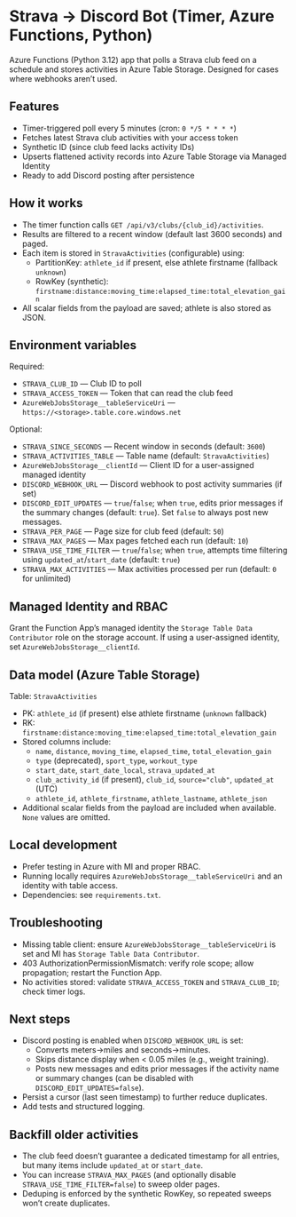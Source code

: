 # Strava → Discord Bot (Timer, Azure Functions, Python)

Azure Functions (Python 3.12) app that polls a Strava club feed on a schedule and stores activities in Azure Table Storage. Designed for cases where webhooks aren’t used.

## Features

- Timer-triggered poll every 5 minutes (cron: `0 */5 * * * *`)
- Fetches latest Strava club activities with your access token
- Synthetic ID (since club feed lacks activity IDs)
- Upserts flattened activity records into Azure Table Storage via Managed Identity
- Ready to add Discord posting after persistence

## How it works

- The timer function calls `GET /api/v3/clubs/{club_id}/activities`.
- Results are filtered to a recent window (default last 3600 seconds) and paged.
- Each item is stored in `StravaActivities` (configurable) using:
  - PartitionKey: `athlete_id` if present, else athlete firstname (fallback `unknown`)
  - RowKey (synthetic): `firstname:distance:moving_time:elapsed_time:total_elevation_gain`
- All scalar fields from the payload are saved; athlete is also stored as JSON.

## Environment variables

Required:
- `STRAVA_CLUB_ID` — Club ID to poll
- `STRAVA_ACCESS_TOKEN` — Token that can read the club feed
- `AzureWebJobsStorage__tableServiceUri` — `https://<storage>.table.core.windows.net`

Optional:
- `STRAVA_SINCE_SECONDS` — Recent window in seconds (default: `3600`)
- `STRAVA_ACTIVITIES_TABLE` — Table name (default: `StravaActivities`)
- `AzureWebJobsStorage__clientId` — Client ID for a user-assigned managed identity
- `DISCORD_WEBHOOK_URL` — Discord webhook to post activity summaries (if set)
- `DISCORD_EDIT_UPDATES` — `true`/`false`; when `true`, edits prior messages if the summary changes (default: `true`). Set `false` to always post new messages.
- `STRAVA_PER_PAGE` — Page size for club feed (default: `50`)
- `STRAVA_MAX_PAGES` — Max pages fetched each run (default: `10`)
- `STRAVA_USE_TIME_FILTER` — `true`/`false`; when `true`, attempts time filtering using `updated_at`/`start_date` (default: `true`)
- `STRAVA_MAX_ACTIVITIES` — Max activities processed per run (default: `0` for unlimited)

## Managed Identity and RBAC

Grant the Function App’s managed identity the `Storage Table Data Contributor` role on the storage account. If using a user-assigned identity, set `AzureWebJobsStorage__clientId`.

## Data model (Azure Table Storage)

Table: `StravaActivities`
- PK: `athlete_id` (if present) else athlete firstname (`unknown` fallback)
- RK: `firstname:distance:moving_time:elapsed_time:total_elevation_gain`
- Stored columns include:
  - `name`, `distance`, `moving_time`, `elapsed_time`, `total_elevation_gain`
  - `type` (deprecated), `sport_type`, `workout_type`
  - `start_date`, `start_date_local`, `strava_updated_at`
  - `club_activity_id` (if present), `club_id`, `source="club"`, `updated_at` (UTC)
  - `athlete_id`, `athlete_firstname`, `athlete_lastname`, `athlete_json`
- Additional scalar fields from the payload are included when available. `None` values are omitted.

## Local development

- Prefer testing in Azure with MI and proper RBAC.
- Running locally requires `AzureWebJobsStorage__tableServiceUri` and an identity with table access.
- Dependencies: see `requirements.txt`.

## Troubleshooting

- Missing table client: ensure `AzureWebJobsStorage__tableServiceUri` is set and MI has `Storage Table Data Contributor`.
- 403 AuthorizationPermissionMismatch: verify role scope; allow propagation; restart the Function App.
- No activities stored: validate `STRAVA_ACCESS_TOKEN` and `STRAVA_CLUB_ID`; check timer logs.

## Next steps

- Discord posting is enabled when `DISCORD_WEBHOOK_URL` is set:
  - Converts meters→miles and seconds→minutes.
  - Skips distance display when < 0.05 miles (e.g., weight training).
  - Posts new messages and edits prior messages if the activity name or summary changes (can be disabled with `DISCORD_EDIT_UPDATES=false`).
- Persist a cursor (last seen timestamp) to further reduce duplicates.
- Add tests and structured logging.

## Backfill older activities

- The club feed doesn’t guarantee a dedicated timestamp for all entries, but many items include `updated_at` or `start_date`.
- You can increase `STRAVA_MAX_PAGES` (and optionally disable `STRAVA_USE_TIME_FILTER=false`) to sweep older pages.
- Deduping is enforced by the synthetic RowKey, so repeated sweeps won’t create duplicates.
